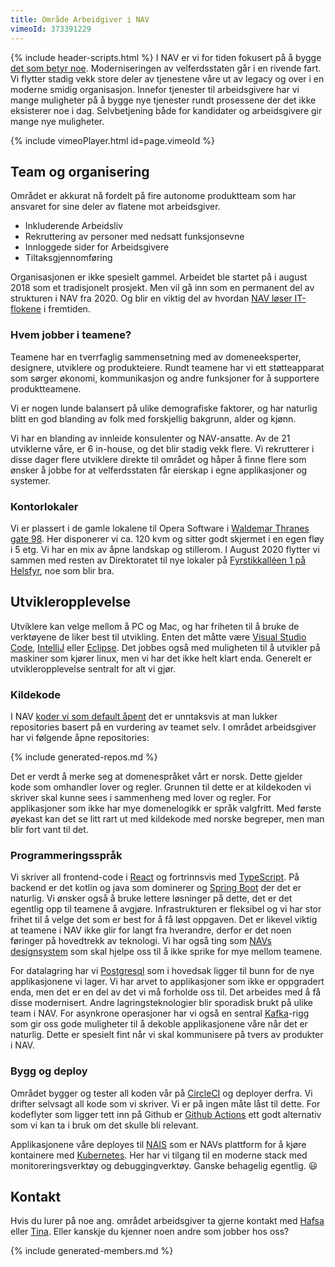 ```yaml
---
title: Område Arbeidgiver i NAV
vimeoId: 373391229
---
```

{% include header-scripts.html %}
I NAV er vi for tiden fokusert på å bygge [det som betyr noe]. Moderniseringen av velferdsstaten går
i en rivende fart. Vi flytter stadig vekk store deler av tjenestene våre ut av legacy og 
over i en moderne smidig organisasjon. Innefor tjenester til arbeidsgivere har vi mange muligheter på
å bygge nye tjenester rundt prosessene der det ikke eksisterer noe i dag. Selvbetjening både for 
kandidater og arbeidsgivere gir mange nye muligheter.

{% include vimeoPlayer.html id=page.vimeoId %}

## Team og organisering
Området er akkurat nå fordelt på fire autonome produktteam som har ansvaret for sine deler av flatene
mot arbeidsgiver.

* Inkluderende Arbeidsliv
* Rekruttering av personer med nedsatt funksjonsevne
* Innloggede sider for Arbeidsgivere
* Tiltaksgjennomføring

Organisasjonen er ikke spesielt gammel. Arbeidet ble startet på i august 2018 som et tradisjonelt prosjekt.
Men vil gå inn som en permanent del av strukturen i NAV fra 2020. Og blir en viktig del av hvordan 
[NAV løser IT-flokene] i fremtiden.

### Hvem jobber i teamene?
Teamene har en tverrfaglig sammensetning med av domeneeksperter, designere, utviklere og produkteiere.
Rundt teamene har vi ett støtteapparat som sørger økonomi, kommunikasjon og andre funksjoner for å 
supportere produktteamene.

<div id="chart-roller"></div>

Vi er nogen lunde balansert på ulike demografiske faktorer, og har naturlig blitt en god blanding av
folk med forskjellig bakgrunn, alder og kjønn.

<div id="chart-kjonn2"></div>

Vi har en blanding av innleide konsulenter og NAV-ansatte. Av de 21 utviklerne våre, er 6 in-house, og det 
blir stadig vekk flere. Vi rekrutterer i disse dager flere utviklere direkte til området og håper å finne 
flere som ønsker å jobbe for at velferdsstaten får eierskap i egne applikasjoner og systemer.

### Kontorlokaler
Vi er plassert i de gamle lokalene til Opera Software i [Waldemar Thranes gate 98].
Her disponerer vi ca. 120 kvm og sitter godt skjermet i en egen fløy i 5 etg. Vi har en mix
av åpne landskap og stillerom. I August 2020 flytter vi sammen med resten av Direktoratet 
til nye lokaler på [Fyrstikkalléen 1 på Helsfyr], noe som blir bra.

## Utvikleropplevelse
Utviklere kan velge mellom å PC og Mac, og har friheten til å bruke de verktøyene de liker best til 
utvikling. Enten det måtte være [Visual Studio Code], [IntelliJ] eller [Eclipse]. Det jobbes også med 
muligheten til å utvikler på maskiner som kjører linux, men vi har det ikke helt klart enda. Generelt
er utvikleropplevelse sentralt for alt vi gjør.

### Kildekode
I NAV [koder vi som default åpent] det er unntaksvis at man lukker repositories basert på en vurdering
av teamet selv. I området arbeidsgiver har vi følgende åpne repositories:

{% include generated-repos.md %}

Det er verdt å merke seg at domenespråket vårt er norsk. Dette gjelder kode som omhandler lover og regler.
Grunnen til dette er at kildekoden vi skriver skal kunne sees i sammenheng med lover og regler. For 
applikasjoner som ikke har mye domenelogikk er språk valgfritt. Med første øyekast kan det se litt rart ut
med kildekode med norske begreper, men man blir fort vant til det.

### Programmeringsspråk
Vi skriver all frontend-code i [React] og fortrinnsvis med [TypeScript]. På backend er det kotlin
og java som dominerer og [Spring Boot] der det er naturlig. Vi ønsker også å bruke lettere løsninger
på dette, det er det egentlig opp til teamene å avgjøre. Infrastrukturen er fleksibel og vi har stor
frihet til å velge det som er best for å få løst oppgaven. Det er likevel viktig at teamene i NAV
ikke glir for langt fra hverandre, derfor er det noen føringer på hovedtrekk av teknologi. Vi har også
ting som [NAVs designsystem] som skal hjelpe oss til å ikke sprike for mye mellom teamene.

For datalagring har vi [Postgresql] som i hovedsak ligger til bunn for de nye applikasjonene vi lager.
Vi har arvet to applikasjoner som ikke er oppgradert enda, men det er en del av det vi må forholde oss
til. Det arbeides med å få disse modernisert. Andre lagringsteknologier blir sporadisk brukt på ulike
team i NAV. For asynkrone operasjoner har vi også en sentral [Kafka]-rigg som gir oss gode muligheter
til å dekoble applikasjonene våre når det er naturlig. Dette er spesielt fint når vi skal kommunisere
på tvers av produkter i NAV.

### Bygg og deploy
Området bygger og tester all koden vår på [CircleCI] og deployer derfra. Vi
drifter selvsagt all kode som vi skriver. Vi er på ingen måte låst til dette. For kodeflyter som
ligger tett inn på Github er [Github Actions] ett godt alternativ som vi kan ta i bruk om det
skulle bli relevant. 

Applikasjonene våre deployes til [NAIS] som er NAVs plattform for å kjøre kontainere med 
[Kubernetes]. Her har vi tilgang til en moderne stack med monitoreringsverktøy og debuggingverktøy.
Ganske behagelig egentlig. 😃

## Kontakt
Hvis du lurer på noe ang. området arbeidsgiver ta gjerne kontakt med [Hafsa] eller [Tina]. Eller 
kanskje du kjenner noen andre som jobber hos oss?

{% include generated-members.md %}

[CircleCI]: https://circleci.com/
[det som betyr noe]: https://www.detsombetyrnoe.no
[Eclipse]: https://www.eclipse.org/
[Fyrstikkalléen 1 på Helsfyr]: https://goo.gl/maps/syFqtFSf4RfYFZpn7
[Github Actions]: https://github.com/features/actions
[Hafsa]: mailto:hafsa.elkam@nav.no
[IntelliJ]: https://www.jetbrains.com/idea/
[Kafka]: https://kafka.apache.org/
[koder vi som default åpent]: https://github.com/navikt/offentlig/blob/master/OpenSource.md
[Kubernetes]: https://kubernetes.io/
[NAIS]: https://nais.io/
[NAV løser IT-flokene]: https://memu.no/video/slik-loser-nav-it-floken/
[NAVs designsystem]: https://design.nav.no/
[Postgresql]: https://www.postgresql.org
[React]: https://reactjs.org/
[Spring Boot]: https://spring.io/projects/spring-boot
[Tina]: mailto:tina.krekke@nav.no
[TypeScript]: https://www.typescriptlang.org/
[Visual Studio Code]: https://code.visualstudio.com/
[Waldemar Thranes gate 98]: https://goo.gl/maps/fipkD2fDP4yV53vX7
